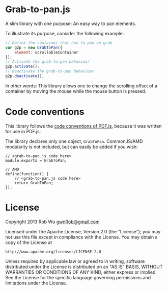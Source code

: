 # Grab-to-pan.js

A slim library with one purpose: An easy way to pan elements.

To illustrate its purpose, consider the following example:

```javascript
// Define the container that has to pan on grab
var g2p = new GrabToPan({
    element: scrollableContainer
});
// Activate the grab-to-pan behaviour
g2p.activate();
// Deactivate the grab-to-pan behaviour
g2p.deactivate();
```

In other words: This library allows one to change the scrolling offset of a
container by moving the mouse while the mouse button is pressed.

# Code conventions
This library follows the [code conventions of PDF.js](https://github.com/mozilla/pdf.js/wiki/Style-Guide),
because it was written for use in PDF.js.

The library declares only one object, `GrabToPan`. CommonJS/AMD modularity is
not included, but can easily be added if you wish:

```// CommonJS
// <grab-to-pan.js code here>
module.exports = GrabToPan;

// AMD
define(function() {
    // <grab-to-pan.js code here>
    return GrabToPan; 
});
```

# License

Copyright 2013 Rob Wu <gwnRob@gmail.com>

Licensed under the Apache License, Version 2.0 (the "License");
you may not use this file except in compliance with the License.
You may obtain a copy of the License at

    http://www.apache.org/licenses/LICENSE-2.0

Unless required by applicable law or agreed to in writing, software
distributed under the License is distributed on an "AS IS" BASIS,
WITHOUT WARRANTIES OR CONDITIONS OF ANY KIND, either express or implied.
See the License for the specific language governing permissions and
limitations under the License.

